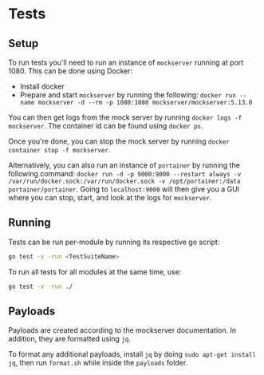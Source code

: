 # Tests

## Setup

To run tests you'll need to run an instance of `mockserver` running at port 1080. This can be done using Docker:
- Install docker
- Prepare and start `mockserver` by running the following: `docker run --name mockserver -d --rm -p 1080:1080 mockserver/mockserver:5.13.0`

You can then get logs from the mock server by running `docker logs -f mockserver`. The container id can be found using `docker ps`.

Once you're done, you can stop the mock server by running `docker container stop -f mockserver`.

Alternatively, you can also run an instance of `portainer` by running the following command: `docker run -d -p 9000:9000 --restart always -v /var/run/docker.sock:/var/run/docker.sock -v /opt/portainer:/data portainer/portainer`. Going to `localhost:9000` will then give you a GUI where you can stop, start, and look at the logs for `mockserver`.

## Running

Tests can be run per-module by running its respective go script:

```sh
go test -v -run <TestSuiteName>
```

To run all tests for all modules at the same time, use:

```sh
go test -v -run ./
```

## Payloads

Payloads are created according to the mockserver documentation. In addition, they are formatted using `jq`. 

To format any additional payloads, install `jq` by doing `sudo apt-get install jq`, then run `format.sh` while inside the `payloads` folder.